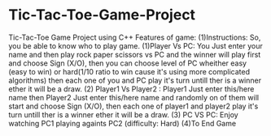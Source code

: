 # Tic-Tac-Toe-Game-Project
Tic-Tac-Toe Game Project using C++
Features of game:
(1)Instructions: So, you be able to know who to play game.
(1)Player Vs PC: You Just enter your name and then play rock paper scissors vs PC and the winner will play first and choose Sign (X/O),
then you can choose level of PC wheither easy (easy to win) or hard(1/10 ratio to win cause it's using more complicated algorithms) then each one of you and PC play it's turn
untill ther is a winner ether it will be a draw.
(2) Player1 Vs Player2 : Player1 Just enter this/here name then Player2 Just enter this/here name and randomly on of them will start and choose Sign (X/O),
then each one of player1 and player2 play it's turn untill ther is a winner ether it will be a draw.
(3) PC VS PC: Enjoy watching PC1 playing againts PC2 (difficulty: Hard)
(4)To End Game
